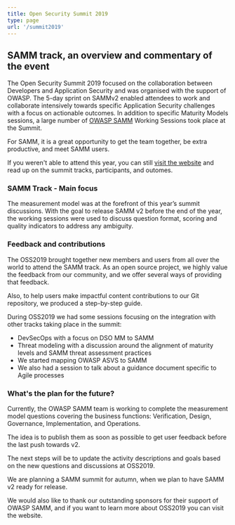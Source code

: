 ```yaml
---
title: Open Security Summit 2019
type: page
url: '/summit2019'
---
```


## SAMM track, an overview and commentary of the event

The Open Security Summit 2019 focused on the collaboration between Developers and Application Security and was organised with the support of OWASP.
The 5-day sprint on SAMMv2 enabled attendees to work and collaborate intensively towards specific Application Security challenges with a focus on actionable outcomes.
In addition to specific Maturity Models sessions, a large number of [OWASP SAMM](https://open-security-summit.org/tracks/owasp-samm/) Working Sessions took place at the Summit. 

For SAMM, it is a great opportunity to get the team together, be extra productive, and meet SAMM users.

If you weren't able to attend this year, you can still [visit the website](https://open-security-summit.org/) and read up on the summit tracks, participants, and outomes.

### SAMM Track - Main focus  

The measurement model was at the forefront of this year’s summit discussions. With the goal to release SAMM v2 before the end of the year, the working sessions were used to discuss question format, scoring and quality indicators to address any ambiguity.


### Feedback and contributions

The OSS2019 brought together new members and users from all over the world to attend the SAMM track. As an open source project, we highly value the feedback from our community, and we offer several ways of providing that feedback.

Also, to help users make impactful content contributions to our Git repository, we produced a step-by-step guide.

During OSS2019 we had some sessions focusing on the integration with other tracks taking place in the summit:

* DevSecOps with a focus on DSO MM to SAMM
* Threat modeling with a discussion around the alignment of maturity levels and SAMM threat assessment practices
* We started mapping OWASP ASVS to SAMM
* We also had a session to talk about a guidance document specific to Agile processes
### What's the plan for the future?


Currently, the OWASP SAMM team is working to complete the measurement model questions covering the business functions: Verification, Design, Governance, Implementation, and Operations. 

The idea is to publish them as soon as possible to get user feedback before the last push towards v2.

The next steps will be to update the activity descriptions and goals based on the new questions and discussions at OSS2019.

We are planning a SAMM summit for autumn, when we plan to have SAMM v2 ready for release.

We would also like to thank our outstanding sponsors for their support of OWASP SAMM, and if you want to learn more about OSS2019 you can visit the website.
